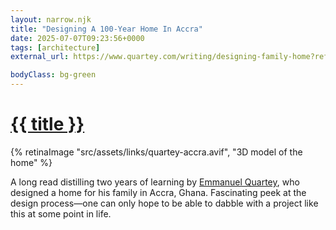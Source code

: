 ```yaml
---
layout: narrow.njk
title: "Designing A 100-Year Home In Accra"
date: 2025-07-07T09:23:56+0000
tags: [architecture]
external_url: https://www.quartey.com/writing/designing-family-home?ref=daniel.pizza

bodyClass: bg-green
---
```


<h1><a href="{{ external_url }}">{{ title }}</a></h1>

{% retinaImage "src/assets/links/quartey-accra.avif", "3D model of the home" %}

A long read distilling two years of learning by [Emmanuel Quartey](https://twitter.com/equartey?ref=daniel.pizza "Emmanuel Quartey on Twitter"), who designed a home for his family in Accra, Ghana. Fascinating peek at the design process—one can only hope to be able to dabble with a project like this at some point in life.
